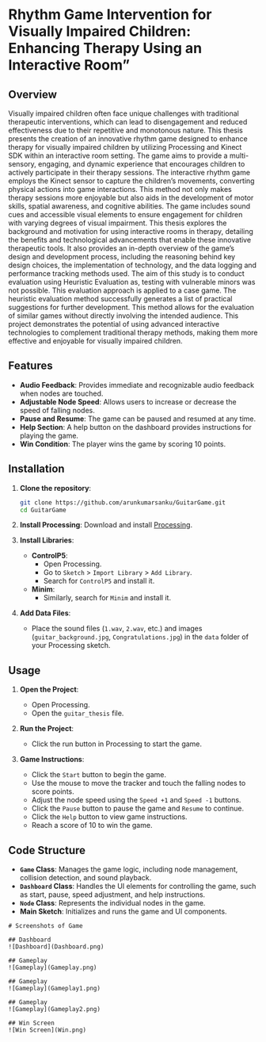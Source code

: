 # Rhythm Game Intervention for Visually Impaired Children: Enhancing Therapy Using an Interactive Room”


## Overview
Visually impaired children often face unique challenges with traditional therapeutic interventions, which can lead to disengagement and reduced effectiveness due to their repetitive and monotonous nature. This thesis presents
the creation of an innovative rhythm game designed to enhance therapy for
visually impaired children by utilizing Processing and Kinect SDK within an
interactive room setting. The game aims to provide a multi-sensory, engaging, and dynamic experience that encourages children to actively participate
in their therapy sessions.
The interactive rhythm game employs the Kinect sensor to capture the
children’s movements, converting physical actions into game interactions.
This method not only makes therapy sessions more enjoyable but also aids
in the development of motor skills, spatial awareness, and cognitive abilities. The game includes sound cues and accessible visual elements to ensure
engagement for children with varying degrees of visual impairment.
This thesis explores the background and motivation for using interactive
rooms in therapy, detailing the benefits and technological advancements
that enable these innovative therapeutic tools. It also provides an in-depth
overview of the game’s design and development process, including the reasoning behind key design choices, the implementation of technology, and the
data logging and performance tracking methods used.
The aim of this study is to conduct evaluation using Heuristic Evaluation as, testing with vulnerable minors was not possible. This evaluation
approach is applied to a case game. The heuristic evaluation method successfully generates a list of practical suggestions for further development.
This method allows for the evaluation of similar games without directly
involving the intended audience.
This project demonstrates the potential of using advanced interactive
technologies to complement traditional therapy methods, making them more
effective and enjoyable for visually impaired children.

## Features

- **Audio Feedback**: Provides immediate and recognizable audio feedback when nodes are touched.
- **Adjustable Node Speed**: Allows users to increase or decrease the speed of falling nodes.
- **Pause and Resume**: The game can be paused and resumed at any time.
- **Help Section**: A help button on the dashboard provides instructions for playing the game.
- **Win Condition**: The player wins the game by scoring 10 points.

## Installation

1. **Clone the repository**:
    ```sh
    git clone https://github.com/arunkumarsanku/GuitarGame.git
    cd GuitarGame
    ```

2. **Install Processing**:
    Download and install [Processing](https://processing.org/download/).

3. **Install Libraries**:
    - **ControlP5**:
      - Open Processing.
      - Go to `Sketch` > `Import Library` > `Add Library`.
      - Search for `ControlP5` and install it.
    - **Minim**:
      - Similarly, search for `Minim` and install it.

4. **Add Data Files**:
    - Place the sound files (`1.wav`, `2.wav`, etc.) and images (`guitar_background.jpg`, `Congratulations.jpg`) in the `data` folder of your Processing sketch.

## Usage

1. **Open the Project**:
    - Open Processing.
    - Open the `guitar_thesis` file.

2. **Run the Project**:
    - Click the run button in Processing to start the game.

3. **Game Instructions**:
    - Click the `Start` button to begin the game.
    - Use the mouse to move the tracker and touch the falling nodes to score points.
    - Adjust the node speed using the `Speed +1` and `Speed -1` buttons.
    - Click the `Pause` button to pause the game and `Resume` to continue.
    - Click the `Help` button to view game instructions.
    - Reach a score of 10 to win the game.

## Code Structure

- **`Game` Class**: Manages the game logic, including node management, collision detection, and sound playback.
- **`Dashboard` Class**: Handles the UI elements for controlling the game, such as start, pause, speed adjustment, and help instructions.
- **`Node` Class**: Represents the individual nodes in the game.
- **Main Sketch**: Initializes and runs the game and UI components.
```
# Screenshots of Game

## Dashboard
![Dashboard](Dashboard.png)

## Gameplay
![Gameplay](Gameplay.png)

## Gameplay
![Gameplay](Gameplay1.png)

## Gameplay
![Gameplay](Gameplay2.png)

## Win Screen
![Win Screen](Win.png)
```
